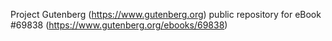 Project Gutenberg (https://www.gutenberg.org) public repository for
eBook #69838 (https://www.gutenberg.org/ebooks/69838)
